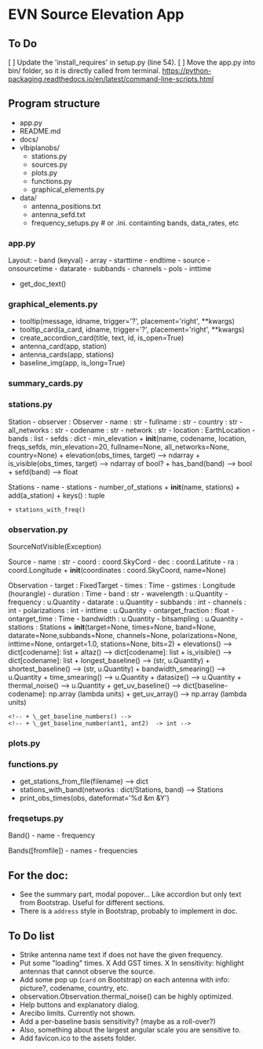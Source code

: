 
#  EVN Source Elevation App


## To Do

[ ] Update the 'install_requires' in setup.py (line 54).
[ ] Move the app.py into bin/ folder, so it is directly called from terminal.
    https://python-packaging.readthedocs.io/en/latest/command-line-scripts.html





## Program structure

- app.py
- README.md
- docs/
- vlbiplanobs/
    - stations.py
    - sources.py
    - plots.py
    - functions.py
    - graphical_elements.py
- data/
    - antenna_positions.txt
    - antenna_sefd.txt
    - frequency_setups.py # or .ini. containting bands, data_rates, etc


### app.py

Layout:
    - band  (keyval)
    - array
    - starttime
    - endtime
    - source
    - onsourcetime
    - datarate
    - subbands
    - channels
    - pols
    - inttime

+ get_doc_text()



### graphical_elements.py

+ tooltip(message, idname, trigger='?', placement='right', \*\*kwargs)
+ tooltip_card(a_card, idname, trigger='?', placement='right', \*\*kwargs)
+ create_accordion_card(title, text, id, is_open=True)
+ antenna_card(app, station)
+ antenna_cards(app, stations)
+ baseline_img(app, is_long=True)


### summary_cards.py




### stations.py

Station
    - observer : Observer
    - name : str
    - fullname : str
    - country : str
    - all_networks : str
    - codename : str
    - network : str
    - location : EarthLocation
    - bands : list
    - sefds : dict
    - min_elevation
    + __init__(name, codename, location, freqs_sefds, min_elevation=20, fullname=None,
all_networks=None, country=None)
    + elevation(obs_times, target) --> ndarray
    + is_visible(obs_times, target) --> ndarray of bool?
    + has_band(band) --> bool
    + sefd(band) --> float

Stations
    - name
    - stations
    - number_of_stations
    + __init__(name, stations)
    + add(a_station)
    + keys()  : tuple

    + stations_with_freq()



### observation.py

SourceNotVisible(Exception)

Source
    - name : str
    - coord : coord.SkyCord
    - dec : coord.Latitute
    - ra : coord.Longitude
    + __init__(coordinates : coord.SkyCoord, name=None)

Observation
    - target : FixedTarget
    - times : Time
    - gstimes :  Longitude (hourangle)
    - duration : Time
    - band : str
    - wavelength : u.Quantity
    - frequency : u.Quantity
    - datarate : u.Quantity
    - subbands : int
    - channels : int
    - polarizations : int
    - inttime : u.Quantity
    - ontarget_fraction : float
    - ontarget_time : Time
    - bandwidth : u.Quantity
    - bitsampling : u.Quantity
    - stations : Stations
    + __init__(target=None, times=None, band=None, datarate=None,subbands=None,
               channels=None, polarizations=None, inttime=None, ontarget=1.0,
               stations=None, bits=2)
    + elevations() --> dict[codename]: list
    + altaz() --> dict[codename]: list
    + is_visible() --> dict[codename]: list
    + longest_baseline() --> (str, u.Quantity)
    + shortest_baseline() --> (str, u.Quantity)
    + bandwidth_smearing() --> u.Quantity
    + time_smearing() --> u.Quantity
    + datasize() --> u.Quantity
    + thermal_noise() --> u.Quantity
    + get_uv_baseline() --> dict[baseline-codename]: np.array (lambda units)
    + get_uv_array() --> np.array (lambda units)

    <!-- + \_get_baseline_numbers() -->
    <!-- + \_get_baseline_number(ant1, ant2)  -> int -->



### plots.py


### functions.py


+ get_stations_from_file(filename) --> dict
+ stations_with_band(networks : dict/Stations, band) --> Stations
+ print_obs_times(obs, dateformat='%d &m &Y')




### freqsetups.py

Band()
    - name
    - frequency

Bands([fromfile])
    - names
    - frequencies




## For the doc:

- See the summary part, modal popover... Like accordion but only text from Bootstrap. Useful for different sections.
- There is a `address` style in Bootstrap, probably to implement in doc.


## To Do list

- Strike antenna name text if does not have the given frequency.
- Put some "loading" times.
X Add GST times.
X In sensitivity: highlight antennas that cannot observe the source.
- Add some pop up (`card` on Bootstrap) on each antenna with info: picture?, codename, country, etc.
- observation.Observation.thermal_noise() can be highly optimized.
- Help buttons and explanatory dialog.
- Arecibo limits. Currently not shown.
- Add a per-baseline basis sensitivity? (maybe as a roll-over?)
- Also, something about the largest angular scale you are sensitive to.
- Add favicon.ico to the assets folder.






